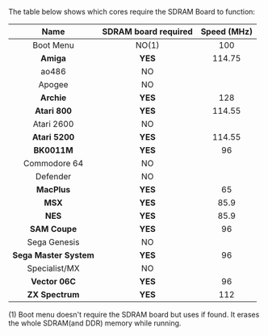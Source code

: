 The table below shows which cores require the SDRAM Board to function:

| Name | SDRAM board required | Speed (MHz) |
|:---:|:---:|:---:|
| Boot Menu | NO(1) | 100 |
| **Amiga** | **YES**| 114.75 |
| ao486 | NO | |
| Apogee | NO | |
| **Archie** | **YES**| 128 |
| **Atari 800** | **YES**| 114.55 |
| Atari 2600 | NO | |
| **Atari 5200** | **YES**| 114.55 |
| **BK0011M** | **YES** | 96 |
| Commodore 64 | NO | |
| Defender | NO | |
| **MacPlus** | **YES**| 65 |
| **MSX** | **YES**| 85.9 |
| **NES** | **YES**| 85.9 |
| **SAM Coupe** | **YES**| 96 |
| Sega Genesis | NO | |
| **Sega Master System** | **YES**| 96 |
| Specialist/MX | NO | |
| **Vector 06C** | **YES**| 96 |
| **ZX Spectrum** | **YES**| 112 |

(1) Boot menu doesn't require the SDRAM board but uses if found. It erases the whole SDRAM(and DDR) memory while running.